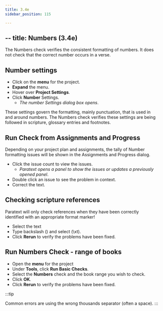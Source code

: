 ```yaml
---
title: 3.4e
sidebar_position: 115

---
```




## -- title: Numbers (3.4e)


The Numbers check verifies the consistent formatting of numbers. It does not check that the correct number occurs in a verse.


## Number settings

- Click on the **menu** for the project.
- **Expand** the menu.
- Hover over **Project Settings**.
- Click **Number** Settings.
	- _The number Settings dialog box opens_.

These settings govern the formatting, mainly punctuation, that is used in and around numbers. The Numbers check verifies these settings are being followed in scripture, glossary entries and footnotes.


## Run Check from Assignments and Progress


Depending on your project plan and assignments, the tally of Number formatting issues will be shown in the Assignments and Progress dialog.

- Click the issue count to view the issues.
	- _Paratext opens a panel to show the issues or updates a previously opened panel_.
- Double click an issue to see the problem in context.
- Correct the text.

## Checking scripture references


Paratext will only check references when they have been correctly identified with an appropriate format marker!

- Select the text
- Type backslash (\) and select (\xt).
- Click **Rerun** to verify the problems have been fixed.

## Run Numbers Check - range of books

- Open the **menu** for the project
- Under **Tools**, click **Run Basic Checks**.
- Select the **Numbers** check and the book range you wish to check.
- Click **OK**.
- Click **Rerun** to verify the problems have been fixed.

:::tip


Common errors are using the wrong thousands separator (often a space). :::

